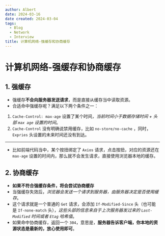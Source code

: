 ```yaml
---
author: Albert
date: 2024-03-16
date created: 2024-03-04
tags:
  - Blog
  - Network
  - Interview
title: 计算机网络-强缓存和协商缓存
---
```


# 计算机网络-强缓存和协商缓存

## 1. 强缓存

- 强缓存**不会向服务器发送请求**，而是直接从缓存当中读取资源。
- 合适命中强缓存呢？满足以下两个条件之一：

1. `Cache-Control: max-age` 设置了某个时间，_当前时间小于数据存储时间 + 头部 `max age` 设置的时间_。
2. `Cache-Control` 没有明确说禁用缓存，比如 `no-store/no-cache` ，同时， `Expries` 头设置的未来时间还没有到达。

---

- 比如前端代码当中，某个按扭绑定了 `Axios` 请求，点击按扭，对应的资源还在 `max-age` 设置的时间内，那么就不会发生请求，直接使用浏览器本地的缓存。

## 2. 协商缓存

- **如果不符合强缓存条件，将会尝试协商缓存**
- 当强缓存失效后，_浏览器会发送一个请求到服务器，由服务器决定是否使用缓存_。
- 这个请求就是一个普通的 `Get` 请求，会添加 `If-Modified-Since` 头（也可能是 `If-none-match` 头），_这些头部的信息来自于上次服务器发过来的 `Last-Modified` 时间或者 `Etag` 哈希值_。
- 如果命中协商缓存，返回一个 `304`，意思是，**服务器告诉客户端，你本地的资源状态是最新的，放心使用即可**。
